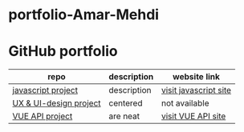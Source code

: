 # portfolio-Amar-Mehdi





# GitHub portfolio



| repo        |  description  |  website link |
| ------------- |-------------| -------------| 
| [javascript project](https://github.com/amariths/javascript-project)  | description |[visit javascript site](https://amariths.github.io/javascript-project/)|
| [UX & UI-design project](https://github.com/amariths/UX-UI-projekt)     | centered      | not available |
| [VUE API project](https://github.com/amariths/VUE-API-cities) | are neat      |   [visit VUE API site](https://amariths.github.io/VUE-API-cities/)  |
